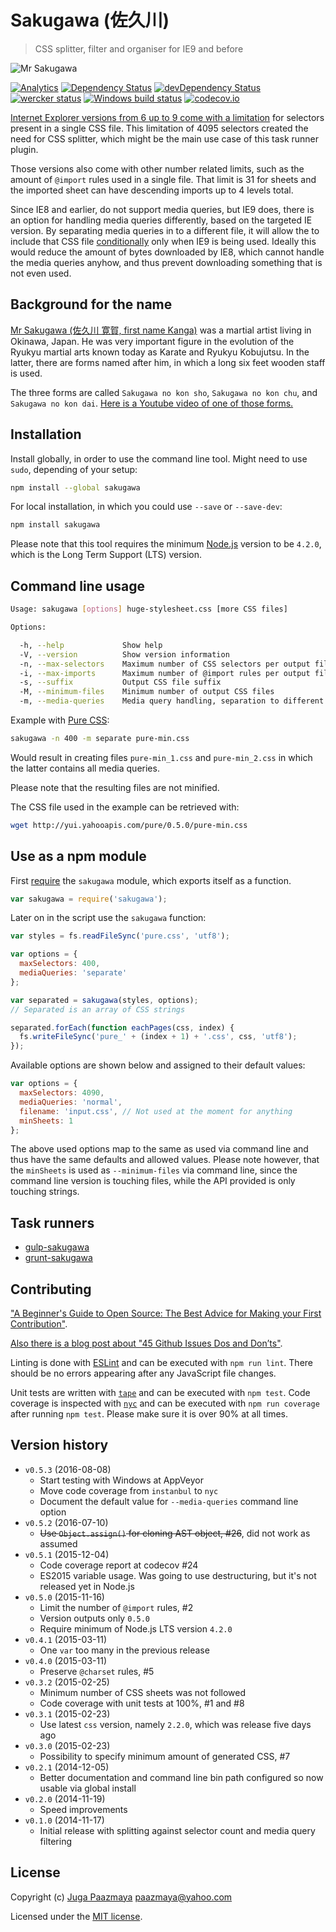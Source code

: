 # Sakugawa (佐久川)

> CSS splitter, filter and organiser for IE9 and before

![Mr Sakugawa](logo.png)

[![Analytics](https://ga-beacon.appspot.com/UA-2643697-15/sakugawa/index?flat)](https://github.com/igrigorik/ga-beacon)
[![Dependency Status](https://img.shields.io/david/paazmaya/sakugawa.svg?style=flat-square)](https://david-dm.org/paazmaya/sakugawa)
[![devDependency Status](https://img.shields.io/david/dev/paazmaya/sakugawa.svg?style=flat-square)](https://david-dm.org/paazmaya/sakugawa#info=devDependencies)
[![wercker status](https://app.wercker.com/status/d1673adc6fdf3e5c3e4234986517ebc3/s "wercker status")](https://app.wercker.com/project/bykey/d1673adc6fdf3e5c3e4234986517ebc3)
[![Windows build status](https://ci.appveyor.com/api/projects/status/67kt1qypoltk3dqf/branch/master?svg=true)](https://ci.appveyor.com/project/paazmaya/sakugawa/branch/master)
[![codecov.io](https://codecov.io/github/paazmaya/sakugawa/coverage.svg?branch=master)](https://codecov.io/github/paazmaya/sakugawa?branch=master)

[Internet Explorer versions from 6 up to 9 come with a limitation][ieinternals] for
selectors present in a single CSS file. This limitation of 4095 selectors created the
need for CSS splitter, which might be the main use case of this task runner plugin.

Those versions also come with other number related limits, such as the amount of
`@import` rules used in a single file. That limit is 31 for sheets and the imported
sheet can have descending imports up to 4 levels total.

Since IE8 and earlier, do not support media queries, but IE9 does, there is an option for handling
media queries differently, based on the targeted IE version. By separating media queries in
to a different file, it will allow the to include that CSS file [conditionally][] only when
IE9 is being used. Ideally this would reduce the amount of bytes downloaded by IE8, which
cannot handle the media queries anyhow, and thus prevent downloading something that is not
even used.

## Background for the name

[Mr Sakugawa (佐久川 寛賀, first name Kanga)](http://en.wikipedia.org/wiki/Sakugawa_Kanga)
was a martial artist living in Okinawa, Japan.
He was very important figure in the evolution of the Ryukyu martial arts known today as
Karate and Ryukyu Kobujutsu. In the latter, there are forms named after him,
in which a long six feet wooden staff is used.

The three forms are called `Sakugawa no kon sho`, `Sakugawa no kon chu`, and `Sakugawa no kon dai`.
[Here is a Youtube video of one of those forms.](https://www.youtube.com/watch?v=KF4nERzknmI)


## Installation

Install globally, in order to use the command line tool.
Might need to use `sudo`, depending of your setup:

```sh
npm install --global sakugawa
```

For local installation, in which you could use `--save` or `--save-dev`:

```sh
npm install sakugawa
```

Please note that this tool requires the minimum [Node.js](https://nodejs.org/en/)
version to be `4.2.0`, which is the Long Term Support (LTS) version.

## Command line usage

```sh
Usage: sakugawa [options] huge-stylesheet.css [more CSS files]

Options:

  -h, --help             Show help
  -V, --version          Show version information
  -n, --max-selectors    Maximum number of CSS selectors per output file
  -i, --max-imports      Maximum number of @import rules per output file
  -s, --suffix           Output CSS file suffix
  -M, --minimum-files    Minimum number of output CSS files
  -m, --media-queries    Media query handling, separation to different file (separate) or ignorance (ignore). By default included (normal)
```

Example with [Pure CSS](http://purecss.io/ "A set of small, responsive CSS modules that you can use in every web project"):

```sh
sakugawa -n 400 -m separate pure-min.css
```

Would result in creating files `pure-min_1.css` and `pure-min_2.css` in which the latter contains all media queries.

Please note that the resulting files are not minified.

The CSS file used in the example can be retrieved with:

```sh
wget http://yui.yahooapis.com/pure/0.5.0/pure-min.css
```


## Use as a npm module

First [require][] the `sakugawa` module, which exports itself as a function.

```js
var sakugawa = require('sakugawa');
```

Later on in the script use the `sakugawa` function:

```js
var styles = fs.readFileSync('pure.css', 'utf8');

var options = {
  maxSelectors: 400,
  mediaQueries: 'separate'
};

var separated = sakugawa(styles, options);
// Separated is an array of CSS strings

separated.forEach(function eachPages(css, index) {
  fs.writeFileSync('pure_' + (index + 1) + '.css', css, 'utf8');
});
```

Available options are shown below and assigned to their default values:

```js
var options = {
  maxSelectors: 4090,
  mediaQueries: 'normal',
  filename: 'input.css', // Not used at the moment for anything
  minSheets: 1
};
```

The above used options map to the same as used via command line and thus have the same
defaults and allowed values. Please note however, that the `minSheets` is used as
`--minimum-files` via command line, since the command line version is touching files,
while the API provided is only touching strings.


## Task runners

* [gulp-sakugawa](https://github.com/paazmaya/gulp-sakugawa "Run Sakugawa via gulp, for CSS splitting, filtering and organising")
* [grunt-sakugawa](https://github.com/paazmaya/grunt-sakugawa "Run Sakugawa via Grunt, for CSS splitting, filtering and organising")

## Contributing

["A Beginner's Guide to Open Source: The Best Advice for Making your First Contribution"](http://hf.heidilabs.com/blog/a-beginners-guide-to-open-source-making-your-first-contribution).

[Also there is a blog post about "45 Github Issues Dos and Don’ts"](https://davidwalsh.name/45-github-issues-dos-donts).

Linting is done with [ESLint](http://eslint.org) and can be executed with `npm run lint`.
There should be no errors appearing after any JavaScript file changes.

Unit tests are written with [`tape`](https://github.com/substack/tape) and can be executed with `npm test`.
Code coverage is inspected with [`nyc`](https://github.com/istanbuljs/nyc) and
can be executed with `npm run coverage` after running `npm test`.
Please make sure it is over 90% at all times.

## Version history

* `v0.5.3` (2016-08-08)
    - Start testing with Windows at AppVeyor
    - Move code coverage from `instanbul` to `nyc`
    - Document the default value for `--media-queries` command line option
* `v0.5.2` (2016-07-10)
    - ~~Use `Object.assign()` for cloning AST object, #26~~, did not work as assumed
* `v0.5.1` (2015-12-04)
    - Code coverage report at codecov #24
    - ES2015 variable usage. Was going to use destructuring, but it's not released yet in Node.js
* `v0.5.0` (2015-11-16)
    - Limit the number of `@import` rules, #2
    - Version outputs only `0.5.0`
    - Require minimum of Node.js LTS version `4.2.0`
* `v0.4.1` (2015-03-11)
    - One `var` too many in the previous release
* `v0.4.0` (2015-03-11)
    - Preserve `@charset` rules, #5
* `v0.3.2` (2015-02-25)
    - Minimum number of CSS sheets was not followed
    - Code coverage with unit tests at 100%, #1 and #8
* `v0.3.1` (2015-02-23)
    - Use latest `css` version, namely `2.2.0`, which was release five days ago
* `v0.3.0` (2015-02-23)
    - Possibility to specify minimum amount of generated CSS, #7
* `v0.2.1` (2014-12-05)
    - Better documentation and command line bin path configured so now usable via global install
* `v0.2.0` (2014-11-19)
    - Speed improvements
* `v0.1.0` (2014-11-17)
    - Initial release with splitting against selector count and media query filtering

## License

Copyright (c) [Juga Paazmaya](https://paazmaya.fi) <paazmaya@yahoo.com>

Licensed under the [MIT license](LICENSE).


[ieinternals]: http://blogs.msdn.com/b/ieinternals/archive/2011/05/14/10164546.aspx "Stylesheet Limits in Internet Explorer"
[conditionally]: http://www.quirksmode.org/css/condcom.html "Conditional comments"
[require]: http://nodejs.org/api/modules.html#modules_module_require_id "The module.require method provides a way to load a module as if require() was called from the original module"
